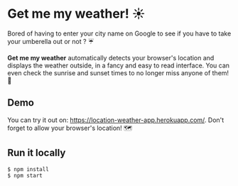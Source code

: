 # Get me my weather! :sunny:




Bored of having to enter your city name on Google to see if you have to take your umberella out or not ? :umbrella: 

<b>Get me my weather</b> automatically detects your browser's location and displays the weather outside, in a fancy and easy to read interface. You can even check the sunrise and sunset times to no longer miss anyone of them! :sunrise:

## Demo 

You can try it out on: https://location-weather-app.herokuapp.com/. Don't forget to allow your browser's location! :world_map:


## Run it locally

```
$ npm install 
$ npm start
```

